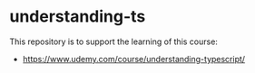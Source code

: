 # understanding-ts

This repository is to support the learning of this course:
 - https://www.udemy.com/course/understanding-typescript/

